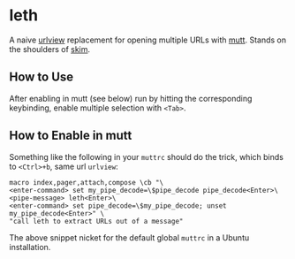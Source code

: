 # leth

A naive [urlview](urlview) replacement for opening multiple URLs with [mutt](mutt). Stands on the shoulders of [skim](skim).

## How to Use

After enabling in mutt (see below) run by hitting the corresponding keybinding, enable multiple selection with `<Tab>`.

## How to Enable in mutt

Something like the following in your `muttrc` should do the trick, which binds to `<Ctrl>+b`, same url `urlview`:

```
macro index,pager,attach,compose \cb "\
<enter-command> set my_pipe_decode=\$pipe_decode pipe_decode<Enter>\
<pipe-message> leth<Enter>\
<enter-command> set pipe_decode=\$my_pipe_decode; unset my_pipe_decode<Enter>" \
"call leth to extract URLs out of a message"
```

The above snippet nicket for the default global `muttrc` in a Ubuntu installation.

[urlview]: https://github.com/sigpipe/urlview
[mutt]: http://www.mutt.org/
[skim]: https://github.com/lotabout/skim

